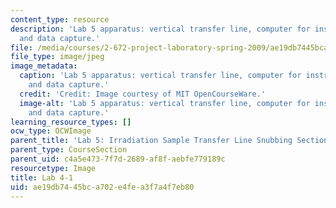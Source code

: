 ```yaml
---
content_type: resource
description: 'Lab 5 apparatus: vertical transfer line, computer for instrumentation
  and data capture.'
file: /media/courses/2-672-project-laboratory-spring-2009/ae19db7445bca702e4fea3f7a4f7eb80_lab4-1.jpg
file_type: image/jpeg
image_metadata:
  caption: 'Lab 5 apparatus: vertical transfer line, computer for instrumentation
    and data capture.'
  credit: 'Credit: Image courtesy of MIT OpenCourseWare.'
  image-alt: 'Lab 5 apparatus: vertical transfer line, computer for instrumentation
    and data capture.'
learning_resource_types: []
ocw_type: OCWImage
parent_title: 'Lab 5: Irradiation Sample Transfer Line Snubbing Section Behavior'
parent_type: CourseSection
parent_uid: c4a5e473-7f7d-2689-af8f-aebfe779189c
resourcetype: Image
title: Lab 4-1
uid: ae19db74-45bc-a702-e4fe-a3f7a4f7eb80
---
```

